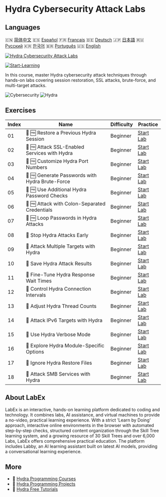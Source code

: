 # Hydra Cybersecurity Attack Labs

## Languages

🇨🇳 [简体中文](README_zh.md) 🇪🇸 [Español](README_es.md) 🇫🇷 [Français](README_fr.md) 🇩🇪 [Deutsch](README_de.md) 🇯🇵 [日本語](README_ja.md) 🇷🇺 [Русский](README_ru.md) 🇰🇷 [한국어](README_ko.md) 🇧🇷 [Português](README_pt.md) 🇺🇸 [English](README.md) 

[![Hydra Cybersecurity Attack Labs](https://cover-creator.labex.io/hydra-cybersecurity-attack-labs.png)](https://labex.io/courses/hydra-cybersecurity-attack-labs)

[![Start-Learning](https://img.shields.io/badge/Start-Learning-whitesmoke?style=for-the-badge)](https://labex.io/courses/hydra-cybersecurity-attack-labs)

In this course, master Hydra cybersecurity attack techniques through hands-on labs covering session restoration, SSL attacks, brute-force, and multi-target attacks.

![Cybersecurity](https://img.shields.io/badge/Cybersecurity-whitesmoke?style=for-the-badge&logo=cybersecurity)
![Hydra](https://img.shields.io/badge/Hydra-whitesmoke?style=for-the-badge&logo=hydra)


## Exercises

|   Index | Name                                            | Difficulty   | Practice                                                                                                                  |
|---------|-------------------------------------------------|--------------|---------------------------------------------------------------------------------------------------------------------------|
|      01 | 📖 🆓 Restore a Previous Hydra Session          | Beginner     | <a target='_blank' href='https://labex.io/tutorials/hydra-restore-a-previous-hydra-session-550772'>Start Lab</a>          |
|      02 | 📖 🆓 Attack SSL-Enabled Services with Hydra    | Beginner     | <a target='_blank' href='https://labex.io/tutorials/hydra-attack-ssl-enabled-services-with-hydra-550762'>Start Lab</a>    |
|      03 | 📖 🆓 Customize Hydra Port Numbers              | Beginner     | <a target='_blank' href='https://labex.io/tutorials/hydra-customize-hydra-port-numbers-550765'>Start Lab</a>              |
|      04 | 📖 🆓 Generate Passwords with Hydra Brute-Force | Beginner     | <a target='_blank' href='https://labex.io/tutorials/hydra-generate-passwords-with-hydra-brute-force-550769'>Start Lab</a> |
|      05 | 📖 🆓 Use Additional Hydra Password Checks      | Beginner     | <a target='_blank' href='https://labex.io/tutorials/hydra-use-additional-hydra-password-checks-550776'>Start Lab</a>      |
|      06 | 📖 🆓 Attack with Colon-Separated Credentials   | Beginner     | <a target='_blank' href='https://labex.io/tutorials/hydra-attack-with-colon-separated-credentials-550763'>Start Lab</a>   |
|      07 | 📖 🆓 Loop Passwords in Hydra Attacks           | Beginner     | <a target='_blank' href='https://labex.io/tutorials/hydra-loop-passwords-in-hydra-attacks-550771'>Start Lab</a>           |
|      08 | 📖  Stop Hydra Attacks Early                    | Beginner     | <a target='_blank' href='https://labex.io/tutorials/hydra-stop-hydra-attacks-early-550774'>Start Lab</a>                  |
|      09 | 📖  Attack Multiple Targets with Hydra          | Beginner     | <a target='_blank' href='https://labex.io/tutorials/hydra-attack-multiple-targets-with-hydra-550760'>Start Lab</a>        |
|      10 | 📖  Save Hydra Attack Results                   | Beginner     | <a target='_blank' href='https://labex.io/tutorials/hydra-save-hydra-attack-results-550773'>Start Lab</a>                 |
|      11 | 📖  Fine-Tune Hydra Response Wait Times         | Beginner     | <a target='_blank' href='https://labex.io/tutorials/hydra-fine-tune-hydra-response-wait-times-550768'>Start Lab</a>       |
|      12 | 📖  Control Hydra Connection Intervals          | Beginner     | <a target='_blank' href='https://labex.io/tutorials/hydra-control-hydra-connection-intervals-550764'>Start Lab</a>        |
|      13 | 📖  Adjust Hydra Thread Counts                  | Beginner     | <a target='_blank' href='https://labex.io/tutorials/hydra-adjust-hydra-thread-counts-550758'>Start Lab</a>                |
|      14 | 📖  Attack IPv6 Targets with Hydra              | Beginner     | <a target='_blank' href='https://labex.io/tutorials/hydra-attack-ipv6-targets-with-hydra-550759'>Start Lab</a>            |
|      15 | 📖  Use Hydra Verbose Mode                      | Beginner     | <a target='_blank' href='https://labex.io/tutorials/hydra-use-hydra-verbose-mode-550777'>Start Lab</a>                    |
|      16 | 📖  Explore Hydra Module-Specific Options       | Beginner     | <a target='_blank' href='https://labex.io/tutorials/hydra-explore-hydra-module-specific-options-550767'>Start Lab</a>     |
|      17 | 📖  Ignore Hydra Restore Files                  | Beginner     | <a target='_blank' href='https://labex.io/tutorials/hydra-ignore-hydra-restore-files-550770'>Start Lab</a>                |
|      18 | 📖  Attack SMB Services with Hydra              | Beginner     | <a target='_blank' href='https://labex.io/tutorials/hydra-attack-smb-services-with-hydra-550761'>Start Lab</a>            |

## About LabEx

LabEx is an interactive, hands-on learning platform dedicated to coding and technology. It combines labs, AI assistance, and virtual machines to provide a no-video, practical learning experience. With a strict 'Learn by Doing' approach, interactive online environments in the browser with automated step-by-step checks, structured content organization through the Skill Tree learning system, and a growing resource of 30 Skill Trees and over 6,000 Labs, LabEx offers comprehensive practical education. The platform includes Labby, an AI learning assistant built on latest AI models, providing a conversational learning experience.

## More

- 🔗 [Hydra Programming Courses](https://github.com/labex-labs/awesome-programming-courses)
- 🔗 [Hydra Programming Projects](https://github.com/labex-labs/awesome-programming-projects)
- 🔗 [Hydra Free Tutorials](https://github.com/labex-labs/hydra-free-tutorials)

